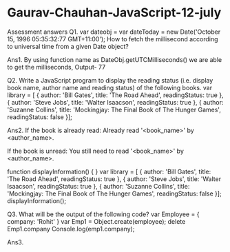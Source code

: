 # Gaurav-Chauhan-JavaScript-12-july
Assessment answers
Q1. var dateobj =
var dateToday = new Date('October 15, 1996 05:35:32:77 GMT+11:00');
How to fetch the millisecond according to universal time from a given Date object?

Ans1. By using function name as DateObj.getUTCMilliseconds() we are able to get the milliseconds,
Output- 77

Q2.
Write a JavaScript program to display the reading status (i.e. display book name, author
name and reading status) of the following books.
var library = [
{
author: 'Bill Gates',
title: 'The Road Ahead',
readingStatus: true
},
{
author: 'Steve Jobs',
title: 'Walter Isaacson',
readingStatus: true
},
{
author: 'Suzanne Collins',
title: 'Mockingjay: The Final Book of The Hunger Games',
readingStatus: false
}];

Ans2. If the book is already read:
Already read '<book_name>' by <author_name>.

If the book is unread:
You still need to read '<book_name>' by <author_name>.

function displayInformation() {
}
var library = [
{
author: 'Bill Gates',
title: 'The Road Ahead',
readingStatus: true
},
{
author: 'Steve Jobs',
title: 'Walter Isaacson',
readingStatus: true
},
{
author: 'Suzanne Collins',
title: 'Mockingjay: The Final Book of The Hunger Games',
readingStatus: false
}];
displayInformation();


Q3. What will be the output of the following code?
var Employee =
{
company: 'Rohit'
}
var Emp1 = Object.create(employee);
delete Emp1.company Console.log(emp1.company);

Ans3.
